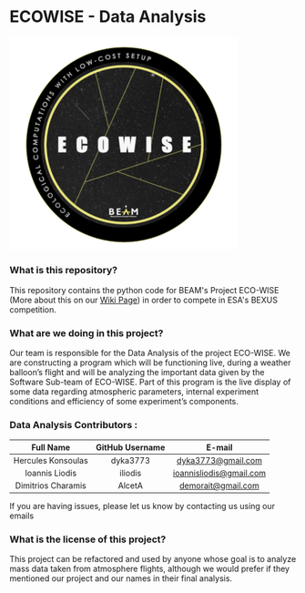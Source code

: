 # ECOWISE - Data Analysis

<img src="./Wiki%20Stuff/LOGO%20ECOWISE.png" alt="ECOWISE Logo" width="400"/>

### What is this repository?
This repository contains the python code for BEAM's Project ECO-WISE (More about this on our [Wiki Page](https://github.com/dyka3773/data-analysis-ecowise/wiki/)) in order to compete in ESA's BEXUS competition.

### What are we doing in this project?
Our team is responsible for the Data Analysis of the project ECO-WISE. We are constructing a program which will be functioning live, during a weather balloon’s flight and will be analyzing the important data given by the Software Sub-team of ECO-WISE. Part of this program is the live display of some data regarding atmospheric parameters, internal experiment conditions and efficiency of some experiment’s components.

### Data Analysis Contributors :

| Full Name          | GitHub Username | E-mail                  |
| :----------------: | :-------------: | :---------------------: |
| Hercules Konsoulas | dyka3773        | dyka3773@gmail.com      | 
| Ioannis Liodis     | iliodis         | ioannisliodis@gmail.com | 
| Dimitrios Charamis | AlcetA          | demorait@gmail.com      | 

If you are having issues, please let us know by contacting us using our emails

### What is the license of this project?
This project can be refactored and used by anyone whose goal is to analyze mass data taken from atmosphere flights, although we would prefer if they mentioned our project and our names in their final analysis.
